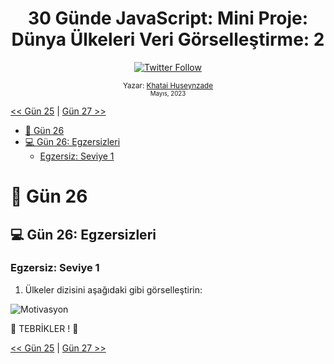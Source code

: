 <div align="center">
<h1>30 Günde JavaScript: Mini Proje: Dünya Ülkeleri Veri Görselleştirme: 2 </h1>

<a class="header-badge" target="_blank" href="https://twitter.com/developerkhatai">
<img alt="Twitter Follow" src="https://img.shields.io/twitter/follow/developerkhatai?style=social">
</a><br>

<sub>Yazar:
<a href="https://github.com/BilgeGates">Khatai Huseynzade</a><br>
<small> Mayıs, 2023</small>
</sub>

</div>

[<< Gün 25](../25_Gün_Mini_Proje_Dünya_Ülkeleri_Veri_Görselleştirme_1/25_gün_mini_proje_dünya_ülkeleri_veri_görselleştirme_1) | [Gün 27 >>](../27_Gün_Mini_Proje_Portöy/27_gün_mini_proje_portföy.md)

- [📔 Gün 26](#-Gün-26)
- [💻 Gün 26: Egzersizleri](#-Gün-26-Egzersizleri)
  - [Egzersiz: Seviye 1](#Egzersiz-Seviye-1)

# 📔 Gün 26

## 💻 Gün 26: Egzersizleri

### Egzersiz: Seviye 1

1. Ülkeler dizisini aşağıdaki gibi görselleştirin:

![Motivasyon](../../images/projects/dom_mini_project_countries_day_6.1.gif)

🎉 TEBRİKLER ! 🎉

[<< Gün 25](../25_Gün_Mini_Proje_Dünya_Ülkeleri_Veri_Görselleştirme_1/25_gün_mini_proje_dünya_ülkeleri_veri_görselleştirme_1) | [Gün 27 >>](../27_Gün_Mini_Proje_Portöy/27_gün_mini_proje_portföy.md)

